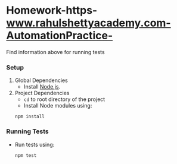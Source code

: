 # Homework-https-www.rahulshettyacademy.com-AutomationPractice-

Find information above for running tests
### Setup

1. Global Dependencies
    * Install [Node.js](https://nodejs.org/en/).
2. Project Dependencies
    * `cd` to root directory of the project
    * Install Node modules using:
   ```
   npm install
   ```

### Running Tests

* Run tests using:
  ```
  npm test
  ```

